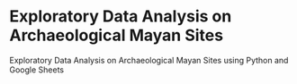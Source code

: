 # Exploratory Data Analysis on Archaeological Mayan Sites

Exploratory Data Analysis on Archaeological Mayan Sites using Python and Google Sheets
